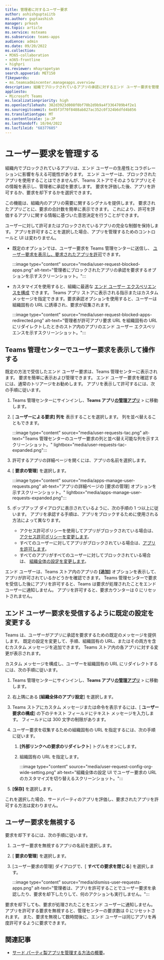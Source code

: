 ```yaml
---
title: 管理者に対するユーザー要求
author: ashishguptaiitb
ms.author: guptaashish
manager: prkosh
ms.topic: article
ms.service: msteams
ms.subservice: teams-apps
audience: admin
ms.date: 09/20/2022
ms.collection:
- M365-collaboration
- m365-frontline
- highpri
ms.reviewer: mhayrapetyan
search.appverid: MET150
f1keywords:
- ms.teamsadmincenter.manageapps.overview
description: 組織でブロックされているアプリの承認に対するエンド ユーザー要求を管理および構成する方法について説明します。
appliesto:
- Microsoft Teams
ms.localizationpriority: high
ms.openlocfilehash: 382d3923d008f0bf70b2d9b9a4f3364709b4f2e1
ms.sourcegitcommit: 6e85f3f70f8488ab827ac352c0f324b6dfd4b856
ms.translationtype: MT
ms.contentlocale: ja-JP
ms.lasthandoff: 10/04/2022
ms.locfileid: "68377605"
---
```

# <a name="manage-user-requests"></a>ユーザー要求を管理する

組織内でブロックされているアプリは、エンド ユーザーの生産性とコラボレーションに影響を与える可能性があります。 エンド ユーザーは、ブロックされたアプリを使用することはできませんが、Teams ストアでそのようなアプリとその情報を表示し、管理者に承認を要求します。 要求を評価した後、アプリを許可するか、要求を却下するかを選択できます。

この機能は、組織内のアプリの需要に関するシグナルを提供します。 要求されたアプリごとに、要求の合計数を簡単に表示できます。 これにより、許可を評価するアプリに関する情報に基づいた意思決定を行うことができます。

ユーザーに対して許可またはブロックされているアプリの完全な制御を保持します。 アプリを許可することを選択した場合、アプリを管理するためのコントロールと UI は変わりません。

* 既定のオプションでは、ユーザー要求を Teams 管理センターに送信し、 [ユーザー要求を表示し、要求されたアプリを許可](#view-and-act-on-user-requests-in-teams-admin-center)できます。

   :::image type="content" source="media/user-request-blocked-apps.png" alt-text="管理者にブロックされたアプリの承認を要求するオプションを示すスクリーンショット。":::

* カスタマイズを使用すると、組織に最適な [エンド ユーザー エクスペリエンスを構成](#modify-the-default-setting-to-receive-end-user-requests) できます。 Teams アプリ ストアに表示される指示またはカスタム メッセージを指定できます。要求承認オプションを使用すると、ユーザーは組織固有の URL に誘導され、要求が収集されます。

   :::image type="content" source="media/user-request-blocked-apps-redirected.png" alt-text="管理者が許可アプリ要求 URL を組織固有の URL にリダイレクトしたときのストア内のアプリのエンド ユーザー エクスペリエンスを示すスクリーンショット。":::

## <a name="view-and-act-on-user-requests-in-teams-admin-center"></a>Teams 管理センターでユーザー要求を表示して操作する

既定の方法で受信したエンド ユーザー要求は、Teams 管理センターに表示されます。 要求を簡単に表示および管理できます。 エンド ユーザー要求を確認するには、通常のトリアージをお勧めします。 アプリを表示して許可するには、次の手順に従います。

1. Teams 管理センターにサインインし、**Teams アプリ**[**の管理アプリ**](https://admin.teams.microsoft.com/policies/manage-apps) > に移動します。

1. [ **ユーザーによる要求] 列を** 表示することを選択します。 列を並べ替えることもできます。

   :::image type="content" source="media/user-requests-tac.png" alt-text="Teams 管理センターのユーザー要求の列と並べ替え可能な列を示すスクリーンショット。" lightbox="media/user-requests-tac-expanded.png":::

1. 許可するアプリの詳細ページを開くには、アプリの名前を選択します。

1. [ **要求の管理**] を選択します。

   :::image type="content" source="media/apps-manage-user-requests.png" alt-text="アプリの詳細ページの [要求の管理] オプションを示すスクリーンショット。" lightbox="media/apps-manage-user-requests-expanded.png":::

1. ポップアップ ダイアログに表示されているように、次の手順の 1 つ以上に従います。 アプリを承認する手順は、アプリをブロックするために使用される方法によって異なります。

   * アクセス許可ポリシーを使用してアプリがブロックされている場合は、 [アクセス許可ポリシーを変更します](teams-app-permission-policies.md)。
   * すべてのユーザーに対してアプリがブロックされている場合は、[アプリを許可します](manage-apps.md#allow-and-block-apps)。
   * すべてのアプリがすべてのユーザーに対してブロックされている場合は、 [組織全体の設定を変更します](manage-apps.md#manage-org-wide-app-settings)。

エンド ユーザーは、Teams ストア内のアプリの **[追加]** オプションを表示して、アプリが許可されているかどうかを確認できます。 Teams 管理センターで要求を受信した後にアプリを許可すると、Teams は要求が処理されたことをエンド ユーザーに通知しません。 アプリを許可すると、要求カウンターは 0 にリセットされません。

## <a name="modify-the-default-setting-to-receive-end-user-requests"></a>エンド ユーザー要求を受信するように既定の設定を変更する

Teams は、ユーザーがアプリに承認を要求するための既定のメッセージを提供します。 既定の設定を変更して、手順、組織固有の URL、またはその両方を含むカスタム メッセージを追加できます。 Teams ストア内の各アプリに対する変更が表示されます。

カスタム メッセージを構成し、ユーザーを組織固有の URL にリダイレクトするには、次の手順に従います。

1. Teams 管理センターにサインインし、**Teams アプリ**[**の管理アプリ**](https://admin.teams.microsoft.com/policies/manage-apps) > に移動します。

1. 右上隅にある **[組織全体のアプリ設定**] を選択します。

1. Teams ストアにカスタム メッセージまたは命令を表示するには、[ **ユーザー要求の構成**] の下のテキスト フィールドにテキスト メッセージを入力します。 フィールドには 300 文字の制限があります。

1. ユーザー要求を収集するための組織固有の URL を指定するには、次の手順に従います。

   1. **[外部リンクへの要求のリダイレクト**] トグルをオンにします。
   1. 組織固有の URL を指定します。

      :::image type="content" source="media/user-request-config-org-wide-setting.png" alt-text="組織全体の設定 UI でユーザー要求の URL のカスタマイズを切り替えるスクリーンショット。":::

1. **[保存]** を選択します。

これを選択した場合、サードパーティのアプリを評価し、要求されたアプリを許可する方法は変わりません。

## <a name="dismiss-user-requests"></a>ユーザー要求を無視する

要求を却下するには、次の手順に従います。

1. ユーザー要求を無視するアプリの名前を選択します。
1. [ **要求の管理**] を選択します。
1. [ユーザー要求の管理] ダイアログで、[ **すべての要求を閉じる**] を選択します。

   :::image type="content" source="media/dismiss-user-requests-apps.png" alt-text="管理者は、アプリを許可することでユーザー要求を承認したり、要求を却下したりして、何のアクションも実行しません。":::

要求を却下しても、要求が処理されたことをエンド ユーザーに通知しません。 アプリを許可する要求を無視すると、管理センターの要求数は 0 にリセットされます。 また、要求を無視して数時間後に、エンド ユーザーは同じアプリを再度許可するように要求できます。

## <a name="related-article"></a>関連記事

* [サード パーティ製アプリを管理する方法の概要](manage-apps.md)。

